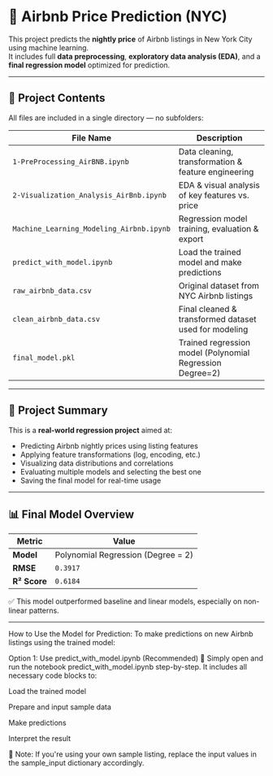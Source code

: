 # 🏡 Airbnb Price Prediction (NYC)

This project predicts the **nightly price** of Airbnb listings in New York City using machine learning.  
It includes full **data preprocessing**, **exploratory data analysis (EDA)**, and a **final regression model** optimized for prediction.

---

## 📁 Project Contents

All files are included in a single directory — no subfolders:

| File Name                           | Description                                              |
|-------------------------------------|----------------------------------------------------------|
| `1-PreProcessing_AirBNB.ipynb`      | Data cleaning, transformation & feature engineering      |
| `2-Visualization_Analysis_AirBnb.ipynb` | EDA & visual analysis of key features vs. price       |
| `Machine_Learning_Modeling_Airbnb.ipynb` | Regression model training, evaluation & export       |
| `predict_with_model.ipynb`          | Load the trained model and make predictions              |
| `raw_airbnb_data.csv`               | Original dataset from NYC Airbnb listings                |
| `clean_airbnb_data.csv`             | Final cleaned & transformed dataset used for modeling    |
| `final_model.pkl`                   | Trained regression model (Polynomial Regression Degree=2) |

---

## 🧠 Project Summary

This is a **real-world regression project** aimed at:

- Predicting Airbnb nightly prices using listing features  
- Applying feature transformations (log, encoding, etc.)  
- Visualizing data distributions and correlations  
- Evaluating multiple models and selecting the best one  
- Saving the final model for real-time usage

---

## 📊 Final Model Overview

| Metric        | Value    |
|---------------|----------|
| **Model**     | Polynomial Regression (Degree = 2) |
| **RMSE**      | `0.3917` |
| **R² Score**  | `0.6184` |

✅ This model outperformed baseline and linear models, especially on non-linear patterns.

---

How to Use the Model for Prediction:
To make predictions on new Airbnb listings using the trained model:

 Option 1: Use predict_with_model.ipynb (Recommended)
📁 Simply open and run the notebook predict_with_model.ipynb step-by-step.
It includes all necessary code blocks to:

Load the trained model

Prepare and input sample data

Make predictions

Interpret the result

📌 Note: If you're using your own sample listing, replace the input values in the sample_input dictionary accordingly.

